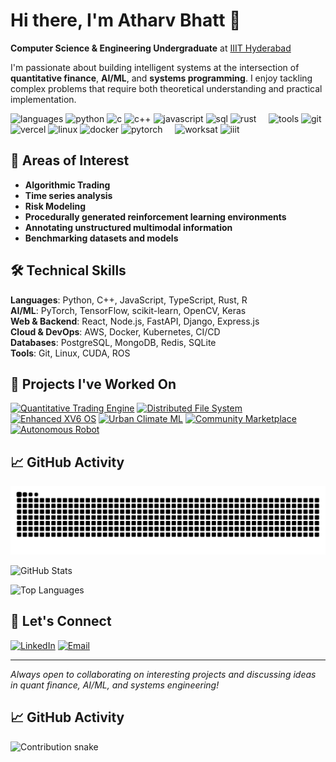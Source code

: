 # Hi there, I'm Atharv Bhatt 👋

**Computer Science & Engineering Undergraduate** at [IIIT Hyderabad](https://www.iiit.ac.in)

I'm passionate about building intelligent systems at the intersection of **quantitative finance**, **AI/ML**, and **systems programming**. I enjoy tackling complex problems that require both theoretical understanding and practical implementation.

![languages](https://img.shields.io/static/v1?label=&message=languages:&color=111&style=flat-square)
![python](https://img.shields.io/static/v1?logo=python&label=&message=python&color=36465D&logoColor=AAA&style=flat-square&link=)
![c](https://img.shields.io/static/v1?logo=c&label=&message=c&color=36465D&logoColor=AAA&style=flat-square)
![c++](https://img.shields.io/static/v1?logo=cplusplus&label=&message=c++&color=36465D&logoColor=AAA&style=flat-square)
![javascript](https://img.shields.io/static/v1?logo=javascript&label=&message=javascript&color=36465D&logoColor=AAA&style=flat-square)
![sql](https://img.shields.io/static/v1?logo=mysql&label=&message=sql&color=36465D&logoColor=AAA&style=flat-square)
![rust](https://img.shields.io/static/v1?logo=rust&label=&message=rust&color=36465D&logoColor=AAA&style=flat-square)
&nbsp;&nbsp;&nbsp;
![tools](https://img.shields.io/static/v1?label=&message=tools:&color=111&style=flat-square)
![git](https://img.shields.io/static/v1?logo=git&label=&message=git&color=36465D&logoColor=AAA&style=flat-square)
![vercel](https://img.shields.io/static/v1?logo=vercel&label=&message=vercel&color=36465D&logoColor=AAA&style=flat-square)
![linux](https://img.shields.io/static/v1?logo=linux&label=&message=linux&color=36465D&logoColor=AAA&style=flat-square)
![docker](https://img.shields.io/static/v1?logo=docker&label=&message=docker&color=36465D&logoColor=AAA&style=flat-square)
![pytorch](https://img.shields.io/static/v1?logo=pytorch&label=&message=pytorch&color=36465D&logoColor=AAA&style=flat-square)
&nbsp;&nbsp;&nbsp;
![worksat](https://img.shields.io/static/v1?label=&message=@:&color=111&style=flat-square)
![iiit](https://img.shields.io/static/v1?label=&message=IIIT%20Hyderabad&color=111&logoColor=FF0000&style=flat-square)

## 🎯 Areas of Interest

- **Algorithmic Trading**
- **Time series analysis**
- **Risk Modeling**
- **Procedurally generated reinforcement learning environments**
- **Annotating unstructured multimodal information**
- **Benchmarking datasets and models**

## 🛠️ Technical Skills

**Languages**: Python, C++, JavaScript, TypeScript, Rust, R  
**AI/ML**: PyTorch, TensorFlow, scikit-learn, OpenCV, Keras  
**Web & Backend**: React, Node.js, FastAPI, Django, Express.js  
**Cloud & DevOps**: AWS, Docker, Kubernetes, CI/CD  
**Databases**: PostgreSQL, MongoDB, Redis, SQLite  
**Tools**: Git, Linux, CUDA, ROS

## 🚀 Projects I've Worked On

[![Quantitative Trading Engine](https://img.shields.io/badge/Quantitative%20Trading%20Engine-Low%20Latency-blue?style=for-the-badge&logo=github)](https://github.com/atharvv04/Quantitative-Low-Latency-Trading-Engine)
[![Distributed File System](https://img.shields.io/badge/Distributed%20File%20System-Network%20Systems-green?style=for-the-badge&logo=github)](https://github.com/atharvv04/Distributed-Network-File-System)
[![Enhanced XV6 OS](https://img.shields.io/badge/Enhanced%20XV6%20OS-Operating%20Systems-red?style=for-the-badge&logo=github)](https://github.com/atharvv04/Enhanced-MIT-XV6-Operating-System)
[![Urban Climate ML](https://img.shields.io/badge/Urban%20Climate%20ML-Data%20Science-orange?style=for-the-badge&logo=github)](https://github.com/atharvv04/Applied-ML-and-Data-Science-for-Urban-Climate-Modeling)
[![Community Marketplace](https://img.shields.io/badge/Community%20Marketplace-Web%20Portal-purple?style=for-the-badge&logo=github)](https://github.com/atharvv04/IIITH-Community-Marketplace-Portal)
[![Autonomous Robot](https://img.shields.io/badge/Autonomous%20Robot-Obstacle%20Avoidance-cyan?style=for-the-badge&logo=github)](https://github.com/atharvv04/Autonomous-Obstacle-Avoidance-Robot)

## 📈 GitHub Activity

![Snake Game](https://github.com/atharvv04/atharvv04/blob/output/snake.svg)

![GitHub Stats](https://github-readme-stats.vercel.app/api?username=atharvv04&theme=dark&hide_border=false&include_all_commits=true&count_private=true)

![Top Languages](https://github-readme-stats.vercel.app/api/top-langs/?username=atharvv04&theme=dark&hide_border=false&include_all_commits=true&count_private=true&layout=compact)

## 🤝 Let's Connect

[![LinkedIn](https://img.shields.io/badge/LinkedIn-%230077B5.svg?logo=linkedin&logoColor=white)](https://www.linkedin.com/in/atharv-bhatt-0260212b5/) 
[![Email](https://img.shields.io/badge/Email-D14836?logo=gmail&logoColor=white)](mailto:atharvbhatt10@gmail.com)

---

*Always open to collaborating on interesting projects and discussing ideas in quant finance, AI/ML, and systems engineering!*


## 📈 GitHub Activity

<picture>
  <source media="(prefers-color-scheme: dark)" srcset="https://raw.githubusercontent.com/{{atharvv04}}/{{atharvv04}}/output/github-snake-dark.svg" />
  <source media="(prefers-color-scheme: light)" srcset="https://raw.githubusercontent.com/{{atharvv04}}/{{atharvv04}}/output/github-snake.svg" />
  <img alt="Contribution snake" src="https://raw.githubusercontent.com/{{atharvv04}}/{{atharvv04}}/output/github-snake.svg" />
</picture>

